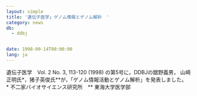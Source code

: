 ```yaml
---
layout: simple
title: '遺伝子医学」ゲノム情報とゲノム解析　'
category: news
db:
  - ddbj


date: 1998-09-14T00:00:00
lang: ja
---
```


遺伝子医学　Vol. 2 No. 3, 113-120 (1998) の第5号に，DDBJの舘野義男， 山崎正明氏*，猪子英俊氏**が，「ゲノム情報活動とゲノム解析」を発表しました。<br>* 不二家バイオサイエンス研究所　** 東海大学医学部
